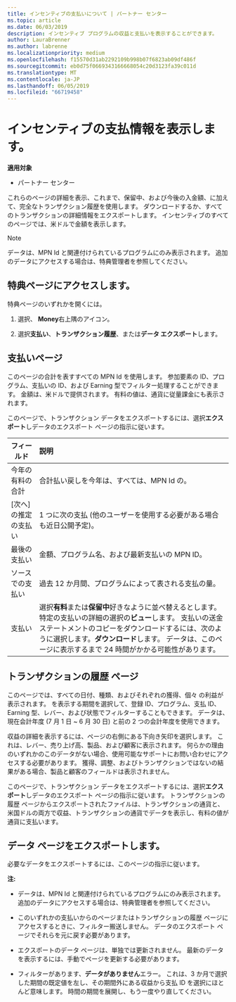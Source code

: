 ```yaml
---
title: インセンティブの支払いについて | パートナー センター
ms.topic: article
ms.date: 06/03/2019
description: インセンティブ プログラムの収益と支払いを表示することができます。
author: LauraBrenner
ms.author: labrenne
ms.localizationpriority: medium
ms.openlocfilehash: f15570d31ab2292109b998b07f6823ab09df486f
ms.sourcegitcommit: eb0d75f0669343166668054c20d3123fa39c011d
ms.translationtype: MT
ms.contentlocale: ja-JP
ms.lasthandoff: 06/05/2019
ms.locfileid: "66719458"
---
```

# <a name="view-your-incentives-payments-information"></a>インセンティブの支払情報を表示します。

**適用対象**

-  パートナー センター

これらのページの詳細を表示、これまで、保留中、および今後の入金額、に加えて、完全なトランザクション履歴を使用します。 ダウンロードするか、すべてのトランザクションの詳細情報をエクスポートします。 インセンティブのすべてのページでは、米ドルで金額を表示します。 

>[!Note]
>データは、MPN Id と関連付けられているプログラムにのみ表示されます。 追加のデータにアクセスする場合は、特典管理者を参照してください。 

## <a name="access-the-incentives-pages"></a>特典ページにアクセスします。

特典ページのいずれかを開くには。

1.  選択、 **Money**右上隅のアイコン。

2.  選択**支払い**、**トランザクション履歴**、または**データ エクスポート**します。

## <a name="payments-page"></a>支払いページ

このページの合計を表すすべての MPN Id を使用します。 参加要素の ID、プログラム、支払いの ID、および Earning 型でフィルター処理することができます。 金額は、米ドルで提供されます。 有料の値は、通貨に従量課金にも表示されます。 

このページで、トランザクション データをエクスポートするには、選択**エクスポート**しデータのエクスポート ページの指示に従います。 

|**フィールド**  |**説明**    |
|-------------------|:--------------------|
|今年の有料の合計        |合計払い戻しを今年は、すべては、MPN Id の。                                     |
|[次へ] の推定の支払い      |1 つに次の支払 (他のユーザーを使用する必要がある場合も近日公開予定)。                                     |
|最後の支払い           |金額、プログラム名、および最新支払いの MPN ID。                                      |
|ソースでの支払い       |過去 12 か月間、プログラムによって表される支払の量。                                      |
|支払い                       |選択**有料**または**保留中**好きなように並べ替えるとします。 特定の支払いの詳細の選択の**ビュー**します。 支払いの送金ステートメントのコピーをダウンロードするには、次のように選択します。**ダウンロード**します。 データは、このページに表示するまで 24 時間がかかる可能性があります。     |

## <a name="transaction-history-page"></a>トランザクションの履歴 ページ

このページでは、すべての日付、種類、およびそれぞれの獲得、個々 の利益が表示されます。 を表示する期間を選択して、登録 ID、プログラム、支払 ID、Earning 型、レバー、および状態でフィルターすることもできます。 データは、現在会計年度 (7 月 1 日 ~ 6 月 30 日) と前の 2 つの会計年度を使用できます。 

収益の詳細を表示するには、ページの右側にある下向き矢印を選択します。 これは、レバー、売り上げ高、製品、および顧客に表示されます。 何らかの理由のいずれかのこのデータがない場合、使用可能なサポートにお問い合わせにアクセスする必要があります。 獲得、調整、およびトランザクションではないの結果がある場合、製品と顧客のフィールドは表示されません。 

このページで、トランザクション データをエクスポートするには、選択**エクスポート**しデータのエクスポート ページの指示に従います。 トランザクションの履歴 ページからエクスポートされたファイルは、トランザクションの通貨と、米国ドルの両方で収益、トランザクションの通貨でデータを表示し、有料の値が通貨に支払います。 

## <a name="export-data-page"></a>データ ページをエクスポートします。

必要なデータをエクスポートするには、このページの指示に従います。 

**注:**
- データは、MPN Id と関連付けられているプログラムにのみ表示されます。 追加のデータにアクセスする場合は、特典管理者を参照してください。 

- このいずれかの支払いからのページまたはトランザクションの履歴 ページにアクセスするときに、フィルター搬送しません。 データのエクスポート ページでそれらを元に戻す必要があります。 

- エクスポートのデータ ページは、単独では更新されません。 最新のデータを表示するには、手動でページを更新する必要があります。 

- フィルターがあります、**データがありません**エラー。 これは、3 か月で選択した期間の既定値を左し、その期間外にある収益から支払 ID を選択にほとんど意味します。 時間の期間を展開し、もう一度やり直してください。 

